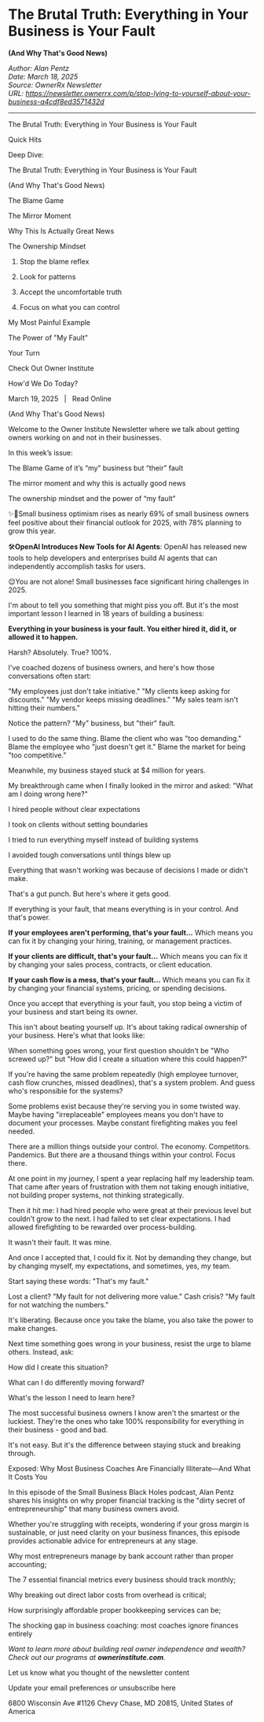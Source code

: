 # The Brutal Truth: Everything in Your Business is Your Fault 
**(And Why That's Good News)**

*Author: Alan Pentz*  
*Date: March 18, 2025*  
*Source: OwnerRx Newsletter*  
*URL: https://newsletter.ownerrx.com/p/stop-lying-to-yourself-about-your-business-a4cdf8ed3571432d*

---

The Brutal Truth: Everything in Your Business is Your Fault

Quick Hits

Deep Dive:

The Brutal Truth: Everything in Your Business is Your Fault

(And Why That's Good News)

The Blame Game

The Mirror Moment

Why This Is Actually Great News

The Ownership Mindset

1. Stop the blame reflex

2. Look for patterns

3. Accept the uncomfortable truth

4. Focus on what you can control

My Most Painful Example

The Power of "My Fault"

Your Turn

Check Out Owner Institute

How'd We Do Today?

March 19, 2025   |   Read Online

(And Why That's Good News)

Welcome to the Owner Institute Newsletter where we talk about getting owners working on and not in their businesses.

In this week’s issue:

The Blame Game of it’s “my” business but “their” fault

The mirror moment and why this is actually good news

The ownership mindset and the power of “my fault”

✨🤩Small business optimism rises as nearly 69% of small business owners feel positive about their financial outlook for 2025, with 78% planning to grow this year.

🛠️**OpenAI Introduces New Tools for AI Agents**: OpenAI has released new tools to help developers and enterprises build AI agents that can independently accomplish tasks for users.

😌You are not alone! Small businesses face significant hiring challenges in 2025.

I'm about to tell you something that might piss you off. But it's the most important lesson I learned in 18 years of building a business:

**Everything in your business is your fault. You either hired it, did it, or allowed it to happen.**

Harsh? Absolutely. True? 100%.

I've coached dozens of business owners, and here's how those conversations often start:

"My employees just don't take initiative." "My clients keep asking for discounts." "My vendor keeps missing deadlines." "My sales team isn't hitting their numbers."

Notice the pattern? "My" business, but "their" fault.

I used to do the same thing. Blame the client who was "too demanding." Blame the employee who "just doesn't get it." Blame the market for being "too competitive."

Meanwhile, my business stayed stuck at $4 million for years.

My breakthrough came when I finally looked in the mirror and asked: "What am I doing wrong here?"

I hired people without clear expectations

I took on clients without setting boundaries

I tried to run everything myself instead of building systems

I avoided tough conversations until things blew up

Everything that wasn't working was because of decisions I made or didn't make.

That's a gut punch. But here's where it gets good.

If everything is your fault, that means everything is in your control. And that's power.

**If your employees aren't performing, that's your fault...** Which means you can fix it by changing your hiring, training, or management practices.

**If your clients are difficult, that's your fault...** Which means you can fix it by changing your sales process, contracts, or client education.

**If your cash flow is a mess, that's your fault...** Which means you can fix it by changing your financial systems, pricing, or spending decisions.

Once you accept that everything is your fault, you stop being a victim of your business and start being its owner.

This isn't about beating yourself up. It's about taking radical ownership of your business. Here's what that looks like:

When something goes wrong, your first question shouldn't be "Who screwed up?" but "How did I create a situation where this could happen?"

If you're having the same problem repeatedly (high employee turnover, cash flow crunches, missed deadlines), that's a system problem. And guess who's responsible for the systems?

Some problems exist because they're serving you in some twisted way. Maybe having "irreplaceable" employees means you don't have to document your processes. Maybe constant firefighting makes you feel needed.

There are a million things outside your control. The economy. Competitors. Pandemics. But there are a thousand things within your control. Focus there.

At one point in my journey, I spent a year replacing half my leadership team. That came after years of frustration with them not taking enough initiative, not building proper systems, not thinking strategically.

Then it hit me: I had hired people who were great at their previous level but couldn't grow to the next. I had failed to set clear expectations. I had allowed firefighting to be rewarded over process-building.

It wasn't their fault. It was mine.

And once I accepted that, I could fix it. Not by demanding they change, but by changing myself, my expectations, and sometimes, yes, my team.

Start saying these words: "That's my fault."

Lost a client? "My fault for not delivering more value." Cash crisis? "My fault for not watching the numbers."

It's liberating. Because once you take the blame, you also take the power to make changes.

Next time something goes wrong in your business, resist the urge to blame others. Instead, ask:

How did I create this situation?

What can I do differently moving forward?

What's the lesson I need to learn here?

The most successful business owners I know aren't the smartest or the luckiest. They're the ones who take 100% responsibility for everything in their business - good and bad.

It's not easy. But it's the difference between staying stuck and breaking through.

Exposed: Why Most Business Coaches Are Financially Illiterate—And What It Costs You

In this episode of the Small Business Black Holes podcast, Alan Pentz shares his insights on why proper financial tracking is the "dirty secret of entrepreneurship" that many business owners avoid.

Whether you're struggling with receipts, wondering if your gross margin is sustainable, or just need clarity on your business finances, this episode provides actionable advice for entrepreneurs at any stage.

Why most entrepreneurs manage by bank account rather than proper accounting;

The 7 essential financial metrics every business should track monthly;

Why breaking out direct labor costs from overhead is critical;

How surprisingly affordable proper bookkeeping services can be;

The shocking gap in business coaching: most coaches ignore finances entirely

*Want to learn more about building real owner independence and wealth? Check out our programs at **ownerinstitute.com**.*

Let us know what you thought of the newsletter content

Update your email preferences or unsubscribe here

6800 Wisconsin Ave #1126
Chevy Chase, MD 20815, United States of America
